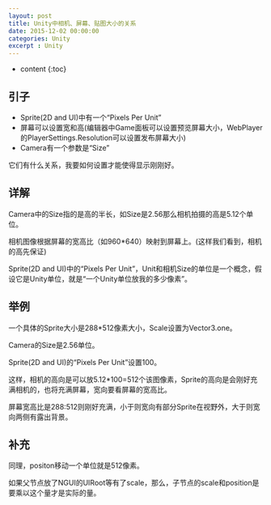 ```yaml
---
layout: post
title: Unity中相机、屏幕、贴图大小的关系
date: 2015-12-02 00:00:00
categories: Unity
excerpt : Unity
---
```


* content
{:toc}

## 引子

- Sprite(2D and UI)中有一个“Pixels Per Unit”
- 屏幕可以设置宽和高(编辑器中Game面板可以设置预览屏幕大小，WebPlayer的PlayerSettings.Resolution可以设置发布屏幕大小)
- Camera有一个参数是“Size”

它们有什么关系，我要如何设置才能使得显示刚刚好。

## 详解

Camera中的Size指的是高的半长，如Size是2.56那么相机拍摄的高是5.12个单位。

相机图像根据屏幕的宽高比（如960*640）映射到屏幕上。(这样我们看到，相机的高先保证)

Sprite(2D and UI)中的“Pixels Per Unit”，Unit和相机Size的单位是一个概念，假设它是Unity单位，就是“一个Unity单位放我的多少像素”。

## 举例

一个具体的Sprite大小是288*512像素大小，Scale设置为Vector3.one。

Camera的Size是2.56单位。

Sprite(2D and UI)的“Pixels Per Unit”设置100。

这样，相机的高向是可以放5.12*100=512个该图像素，Sprite的高向是会刚好充满相机的，也将充满屏幕，宽向要看屏幕的宽高比。

屏幕宽高比是288:512则刚好充满，小于则宽向有部分Sprite在视野外，大于则宽向两侧有露出背景。

## 补充

同理，positon移动一个单位就是512像素。

如果父节点放了NGUI的UIRoot等有了scale，那么，子节点的scale和position是要乘以这个量才是实际的量。